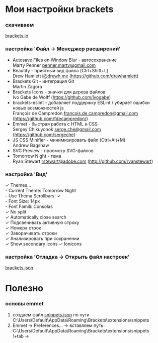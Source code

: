# Мои настройки brackets  

### скачиваем
[brackets.io](brackets.io)  

### настройка 'Файл -> Менеджер расширений'
+ Autosave Files on Window Blur - автосохранение  
Marty Penner <penner.marty@gmail.com>
+ Beautify - приятный вид файла (Ctrl+Shift+L)  
Drew Hamlett <i@drewh.me> (https://github.com/drewhamlett)
+ Brackets Git - интеграция Git  
Martin Zagora
+ Brackets Icons - значки для дерева файлов  
Ivo Gabe de Wolff (https://github.com/ivogabe)
+ brackets-eslint - добавляет поддержку ESLint / убирает ошибки новых возможностей js  
François de Campredon <francois.de.campredon@gmail.com> (https://github.com/fdecampredon/)
+ Emmet - быстрая работа с HTML и CSS  
Sergey Chikuyonok <serge.che@gmail.com> (https://github.com/sergeche)
+ JS CSS Minifier - минимизировать файл (Ctrl+Alt+M)  
Andrew Bagshaw
+ SVG Preview - просмотр SVG-файлов  
+ Tomorrow Night - тема  
Ryan Stewart <rstewart@adobe.com> (http://github.com/ryanstewart)  

### настройка 'Вид'
✓ Themes...  
  \- Current Theme: Tomorrow Night  
  \- Use Thema Scrollbars: ✓  
  \- Font Size: 14px  
  \- Font Famili: Consolas  
✓ No split  
✓ Automatically close search  
✓ Подсвечивать активную строку  
✓ Номера строк  
✓ Заворачивать строки  
✓ Анализировать при сохранении  
✓ Show secondary icons
✓ Ionicons  

### настройка 'Отладка -> Открыть файл настроек'
[brackets.json](https://github.com/VipBender/JavaScript/blob/master/Brackets/brackets.json)

# Полезно  

### основы emmet  
1. создаем файл [snippets.json](https://github.com/VipBender/JavaScript/blob/master/Brackets/snippets.json) по пути C:\Users\Default\AppData\Roaming\Brackets\extensions\snippets
2. Emmet -> Preferences... -> вставляем путь: C:\Users\Default\AppData\Roaming\Brackets\extensions\snippets  
!+tab -> 